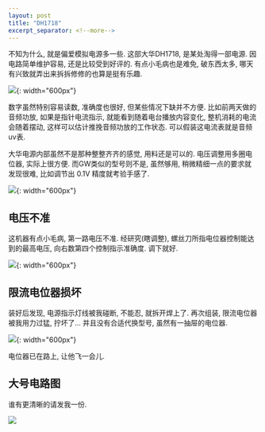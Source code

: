 ```yaml
---
layout: post
title: "DH1718"
excerpt_separator: <!--more-->
---
```


不知为什么, 就是偏爱模拟电源多一些. 这部大华DH1718, 是某处淘得一部电源. 因电路简单维护容易, 还是比较受到好评的. 有点小毛病也是难免, 破东西太多, 哪天有兴致就弄出来拆拆修修的也算是挺有乐趣.

![]({{site.baseurl}}/images/dh1718-face.jpg){: width="600px"}

<!--more-->

数字虽然特别容易读数, 准确度也很好, 但某些情况下缺并不方便. 比如前两天做的音频功放, 如果是指针电流指示, 就能看到随着电台播放内容变化, 整机消耗的电流会随着摆动, 这样可以估计推挽音频功放的工作状态. 可以假装这电流表就是音频uv表.

大华电源内部虽然不是那种整整齐齐的感觉, 用料还是可以的. 电压调整用多圈电位器, 实际上很方便. 而GW类似的型号则不是, 虽然够用, 稍微精细一点的要求就发现很难, 比如调节出 0.1V 精度就考验手感了.

![]({{site.baseurl}}/images/dh1718-internal.jpg){: width="600px"}

## 电压不准

这机器有点小毛病, 第一路电压不准. 经研究(瞎调整), 螺丝刀所指电位器控制能达到的最高电压, 向右数第四个控制指示准确度. 调下就好.

![]({{site.baseurl}}/images/dh1718-adjustment.jpg){: width="600px"}

## 限流电位器损坏

装好后发现, 电源指示灯线被我碰断, 不能忍, 就拆开焊上了. 再次组装, 限流电位器被我用力过猛, 拧坏了...  并且没有合适代换型号, 虽然有一抽屉的电位器.

![]({{site.baseurl}}/images/dh1718-wx13-12.jpg){: width="600px"}

电位器已在路上, 让他飞一会儿.

## 大号电路图

谁有更清晰的请发我一份.

![]({{site.baseurl}}/images/dh1718-sch.jpg)

